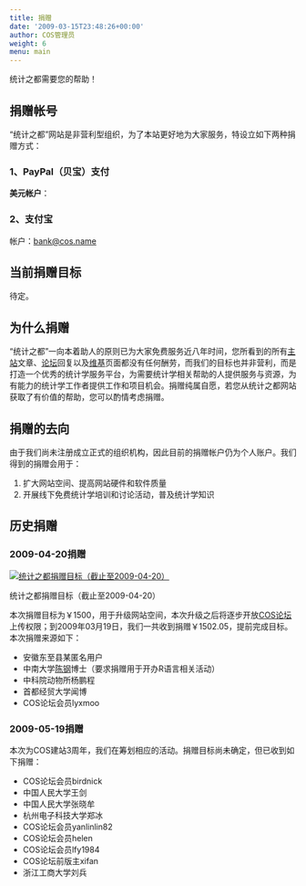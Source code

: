 ```yaml
---
title: 捐赠
date: '2009-03-15T23:48:26+00:00'
author: COS管理员
weight: 6
menu: main
---
```



统计之都需要您的帮助！

## 捐赠帐号

“统计之都”网站是非营利型组织，为了本站更好地为大家服务，特设立如下两种捐赠方式：

### 1、PayPal（贝宝）支付

**美元帐户**：

### 2、支付宝

帐户：bank@cos.name

## 当前捐赠目标

待定。

## 为什么捐赠

“统计之都”一向本着助人的原则已为大家免费服务近八年时间，您所看到的所有[主站](https://cos.name)文章、[论坛](https://cos.name/bbs)回复以及[维基](https://cos.name/wiki)页面都没有任何酬劳，而我们的目标也并非营利，而是打造一个优秀的统计学服务平台，为需要统计学相关帮助的人提供服务与资源，为有能力的统计学工作者提供工作和项目机会。捐赠纯属自愿，若您从统计之都网站获取了有价值的帮助，您可以酌情考虑捐赠。

## 捐赠的去向

由于我们尚未注册成立正式的组织机构，因此目前的捐赠帐户仍为个人账户。我们得到的捐赠会用于：

  1. 扩大网站空间、提高网站硬件和软件质量
  2. 开展线下免费统计学培训和讨论活动，普及统计学知识

## 历史捐赠

### 2009-04-20捐赠<figure id="attachment_845" style="width: 480px" class="wp-caption aligncenter">

[![统计之都捐赠目标（截止至2009-04-20）](https://cos.name/wp-content/uploads/2009/03/donate-2009-03-16-300x50.png "统计之都捐赠目标（截止至2009-04-20）")](https://cos.name/donate/)<figcaption class="wp-caption-text">统计之都捐赠目标（截止至2009-04-20）</figcaption></figure> 

本次捐赠目标为￥1500，用于升级网站空间，本次升级之后将逐步开放[COS论坛](https://cos.name/bbs)上传权限；到2009年03月19日，我们一共收到捐赠￥1502.05，提前完成目标。本次捐赠来源如下：

  * 安徽东至县某匿名用户
  * 中南大学<a title="http://www.gossipcoder.com/" href="http://www.gossipcoder.com/" target="_blank">陈钢</a>博士（要求捐赠用于开办R语言相关活动）
  * 中科院动物所杨鹏程
  * 首都经贸大学闻博
  * COS论坛会员lyxmoo

### 2009-05-19捐赠

本次为COS建站3周年，我们在筹划相应的活动。捐赠目标尚未确定，但已收到如下捐赠：

  * COS论坛会员birdnick
  * 中国人民大学王剑
  * 中国人民大学张晓牟
  * 杭州电子科技大学郑冰
  * COS论坛会员yanlinlin82
  * COS论坛会员helen
  * COS论坛会员lfy1984
  * COS论坛前版主xifan
  * 浙江工商大学刘兵
